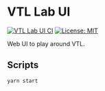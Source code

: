 # VTL Lab UI

[![VTL Lab UI CI](https://github.com/InseeFrLab/VTL-Lab-UI/actions/workflows/.ci.yml/badge.svg)](https://github.com/InseeFrLab/VTL-Lab-UI/actions/workflows/.ci.yml)
[![License: MIT](https://img.shields.io/badge/License-MIT-blue.svg)](https://opensource.org/licenses/MIT)

Web UI to play around VTL.

## Scripts

`yarn start`

